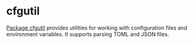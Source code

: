 # cfgutil

[Package cfgutil][doc] provides utilities for working with configuration files and
environment variables. It supports parsing TOML and JSON files.

[doc]: https://pkg.go.dev/github.com/twipi/cfgutil
